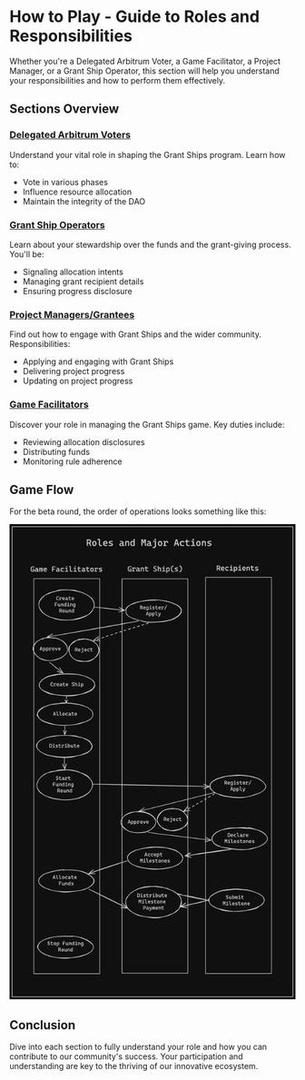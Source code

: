 # How to Play - Guide to Roles and Responsibilities

Whether you're a Delegated Arbitrum Voter, a Game Facilitator, a Project Manager, or a Grant Ship Operator, this section will help you understand your responsibilities and how to perform them effectively.

## Sections Overview

### [Delegated Arbitrum Voters](/how-to-play/as-a-dao-mem)

Understand your vital role in shaping the Grant Ships program. Learn how to:

- Vote in various phases
- Influence resource allocation
- Maintain the integrity of the DAO

### [Grant Ship Operators](/how-to-play/as-a-gs-op)

Learn about your stewardship over the funds and the grant-giving process. You'll be:

- Signaling allocation intents
- Managing grant recipient details
- Ensuring progress disclosure

### [Project Managers/Grantees](/how-to-play/as-a-project)

Find out how to engage with Grant Ships and the wider community. Responsibilities:

- Applying and engaging with Grant Ships
- Delivering project progress
- Updating on project progress

### [Game Facilitators](/how-to-play/as-a-faci)

Discover your role in managing the Grant Ships game. Key duties include:

- Reviewing allocation disclosures
- Distributing funds
- Monitoring rule adherence

## Game Flow

For the beta round, the order of operations looks something like this:

![](/public/grantships_swimlanes.png)

## Conclusion

Dive into each section to fully understand your role and how you can contribute to our community's success. Your participation and understanding are key to the thriving of our innovative ecosystem.
